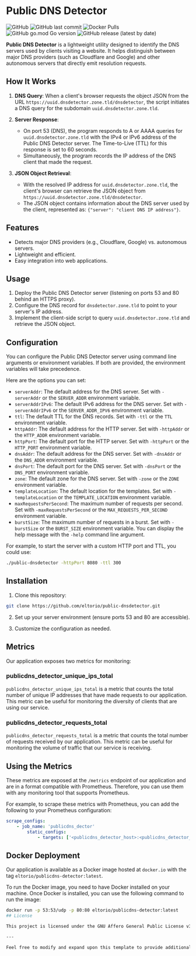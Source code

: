 # Public DNS Detector

![GitHub](https://img.shields.io/github/license/eltorio/public-dnsdetector)
![GitHub last commit](https://img.shields.io/github/last-commit/eltorio/public-dnsdetector)
![Docker Pulls](https://img.shields.io/docker/pulls/eltorio/publicdns-detector)
![GitHub go.mod Go version](https://img.shields.io/github/go-mod/go-version/eltorio/public-dnsdetector)
![GitHub release (latest by date)](https://img.shields.io/github/v/release/eltorio/public-dnsdetector)

**Public DNS Detector** is a lightweight utility designed to identify the DNS servers used by clients visiting a website. It helps distinguish between major DNS providers (such as Cloudflare and Google) and other autonomous servers that directly emit resolution requests.

## How It Works

1. **DNS Query**: When a client's browser requests the object JSON from the URL `https://uuid.dnsdetector.zone.tld/dnsdetector`, the script initiates a DNS query for the subdomain `uuid.dnsdetector.zone.tld`.

2. **Server Response**:
    - On port 53 (DNS), the program responds to A or AAAA queries for `uuid.dnsdetector.zone.tld` with the IPv4 or IPv6 address of the Public DNS Detector server. The Time-to-Live (TTL) for this response is set to 60 seconds.
    - Simultaneously, the program records the IP address of the DNS client that made the request.

3. **JSON Object Retrieval**:
    - With the resolved IP address for `uuid.dnsdetector.zone.tld`, the client's browser can retrieve the JSON object from `https://uuid.dnsdetector.zone.tld/dnsdetector`.
    - The JSON object contains information about the DNS server used by the client, represented as: `{"server": "client DNS IP address"}`.

## Features

- Detects major DNS providers (e.g., Cloudflare, Google) vs. autonomous servers.
- Lightweight and efficient.
- Easy integration into web applications.

## Usage

1. Deploy the Public DNS Detector server (listening on ports 53 and 80 behind an HTTPS proxy).
2. Configure the DNS record for `dnsdetector.zone.tld` to point to your server's IP address.
3. Implement the client-side script to query `uuid.dnsdetector.zone.tld` and retrieve the JSON object.

## Configuration

You can configure the Public DNS Detector server using command line arguments or environment variables. If both are provided, the environment variables will take precedence.

Here are the options you can set:

- `serverAddr`: The default address for the DNS server. Set with `-serverAddr` or the `SERVER_ADDR` environment variable.
- `serverAddrIPv6`: The default IPv6 address for the DNS server. Set with `-serverAddrIPv6` or the `SERVER_ADDR_IPV6` environment variable.
- `ttl`: The default TTL for the DNS records. Set with `-ttl` or the `TTL` environment variable.
- `httpAddr`: The default address for the HTTP server. Set with `-httpAddr` or the `HTTP_ADDR` environment variable.
- `httpPort`: The default port for the HTTP server. Set with `-httpPort` or the `HTTP_PORT` environment variable.
- `dnsAddr`: The default address for the DNS server. Set with `-dnsAddr` or the `DNS_ADDR` environment variable.
- `dnsPort`: The default port for the DNS server. Set with `-dnsPort` or the `DNS_PORT` environment variable.
- `zone`: The default zone for the DNS server. Set with `-zone` or the `ZONE` environment variable.
- `templateLocation`: The default location for the templates. Set with `-templateLocation` or the `TEMPLATE_LOCATION` environment variable.
- `maxRequestsPerSecond`: The maximum number of requests per second. Set with `-maxRequestsPerSecond` or the `MAX_REQUESTS_PER_SECOND` environment variable.
- `burstSize`: The maximum number of requests in a burst. Set with `-burstSize` or the `BURST_SIZE` environment variable.
You can display the help message with the `-help` command line argument.

For example, to start the server with a custom HTTP port and TTL, you could use:

```bash
./public-dnsdetector -httpPort 8080 -ttl 300
```

## Installation

1. Clone this repository:

```bash
git clone https://github.com/eltorio/public-dnsdetector.git
```

2. Set up your server environment (ensure ports 53 and 80 are accessible).

3. Customize the configuration as needed.

## Metrics

Our application exposes two metrics for monitoring:

### publicdns_detector_unique_ips_total

`publicdns_detector_unique_ips_total` is a metric that counts the total number of unique IP addresses that have made requests to our application. This metric can be useful for monitoring the diversity of clients that are using our service.

### publicdns_detector_requests_total

`publicdns_detector_requests_total` is a metric that counts the total number of requests received by our application. This metric can be useful for monitoring the volume of traffic that our service is receiving.

## Using the Metrics

These metrics are exposed at the `/metrics` endpoint of our application and are in a format compatible with Prometheus. Therefore, you can use them with any monitoring tool that supports Prometheus.

For example, to scrape these metrics with Prometheus, you can add the following to your Prometheus configuration:

```yaml
scrape_configs:
    - job_name: 'publicdns_dector'
        static_configs:
            - targets: ['<publicdns_detector_host>:<publicdns_detector_port>']
```

## Docker Deployment

Our application is available as a Docker image hosted at `docker.io` with the tag `eltorio/publicdns-detector:latest`.

To run the Docker image, you need to have Docker installed on your machine. Once Docker is installed, you can use the following command to run the image:

```bash
docker run -p 53:53/udp -p 80:80 eltorio/publicdns-detector:latest
## License

This project is licensed under the GNU Affero General Public License v3.0. See the [LICENSE](LICENSE.md) file for details.

---

Feel free to modify and expand upon this template to provide additional details specific to your project. Good luck with your **Public DNS Detector**! 🚀
